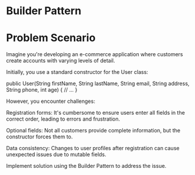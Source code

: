 # Builder Pattern
# Problem Scenario

Imagine you're developing an e-commerce application where customers create accounts with varying levels of detail.

Initially, you use a standard constructor for the User class:

public User(String firstName, String lastName, String email,
           String address, String phone, int age) {
     // ...
}

However, you encounter challenges:

Registration forms: It's cumbersome to ensure users enter all fields in the correct order, leading to errors and frustration.

Optional fields: Not all customers provide complete information, but the constructor forces them to.

Data consistency: Changes to user profiles after registration can cause unexpected issues due to mutable fields.


Implement solution using the Builder Pattern to address the issue.
